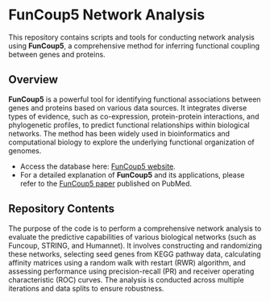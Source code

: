 # FunCoup5 Network Analysis

This repository contains scripts and tools for conducting network analysis using **FunCoup5**, a comprehensive method for inferring functional coupling between genes and proteins.

## Overview

**FunCoup5** is a powerful tool for identifying functional associations between genes and proteins based on various data sources. It integrates diverse types of evidence, such as co-expression, protein-protein interactions, and phylogenetic profiles, to predict functional relationships within biological networks. The method has been widely used in bioinformatics and computational biology to explore the underlying functional organization of genomes.

-  Access the database here: [FunCoup5 website](https://funcoup.org/search/).
-  For a detailed explanation of **FunCoup5** and its applications, please refer to the [FunCoup5 paper](https://pubmed.ncbi.nlm.nih.gov/33539890/) published on PubMed.

## Repository Contents

The purpose of the code is to perform a comprehensive network analysis to evaluate the predictive capabilities of various biological networks (such as Funcoup, STRING, and Humannet). It involves constructing and randomizing these networks, selecting seed genes from KEGG pathway data, calculating affinity matrices using a random walk with restart (RWR) algorithm, and assessing performance using precision-recall (PR) and receiver operating characteristic (ROC) curves. The analysis is conducted across multiple iterations and data splits to ensure robustness.
